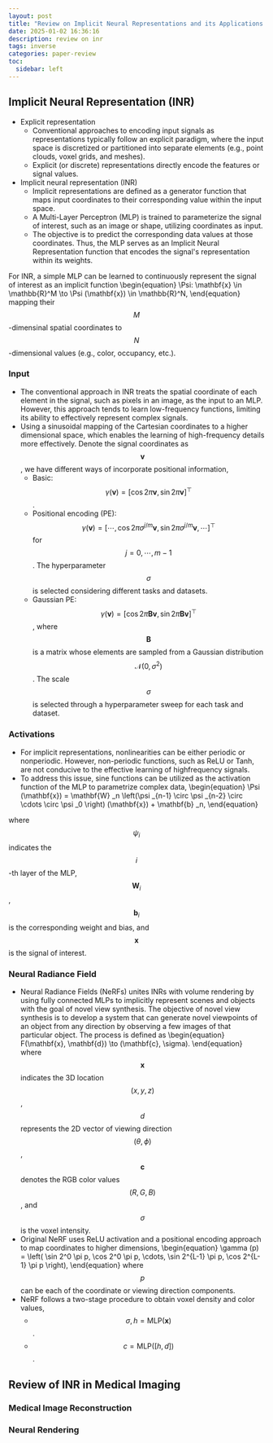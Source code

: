 ```yaml
---
layout: post
title: "Review on Implicit Neural Representations and its Applications in Medical Imaging"
date: 2025-01-02 16:36:16
description: review on inr
tags: inverse
categories: paper-review
toc:
  sidebar: left
---
```


## Implicit Neural Representation (INR)

* Explicit representation
    - Conventional approaches to encoding input signals as representations typically follow an explicit paradigm, where the input space is discretized or partitioned into separate elements (e.g., point clouds, voxel grids, and meshes).
    - Explicit (or discrete) representations directly encode the features or signal values.
* Implicit neural representation (INR)
    - Implicit representations are defined as a generator function that maps input coordinates to their corresponding value within the input space.
    - A Multi-Layer Perceptron (MLP) is trained to parameterize the signal of interest, such as an image or shape, utilizing coordinates as input.
    - The objective is to predict the corresponding data values at those coordinates. Thus, the MLP serves as an Implicit Neural Representation function that encodes the signal's representation within its weights.

For INR, a simple MLP can be learned to continuously represent the signal of interest as an implicit function
\begin{equation}
    \Psi: \mathbf{x} \in \mathbb{R}^M \to \Psi (\mathbf{x}) \in \mathbb{R}^N,
\end{equation}
mapping their $$M$$-dimensinal spatial coordinates to $$N$$-dimensional values (e.g., color, occupancy, etc.).

### Input

- The conventional approach in INR treats the spatial coordinate of each element in the signal, such as pixels in an image, as the input to an MLP. However, this approach tends to learn low-frequency functions, limiting its ability to effectively represent complex signals.
- Using a sinusoidal mapping of the Cartesian coordinates to a higher dimensional space, which enables the learning of high-frequency details more effectively. Denote the signal coordinates as $$\mathbf{v}$$, we have different ways of incorporate positional information,
    - Basic: $$\gamma (\mathbf{v}) = \left[ \cos 2\pi\mathbf{v}, \sin 2\pi\mathbf{v} \right]^\top$$.
    - Positional encoding (PE): $$\gamma (\mathbf{v}) = \left[ \cdots, \cos 2\pi\sigma^{j/m}\mathbf{v}, \sin 2\pi\sigma^{j/m}\mathbf{v}, \cdots \right]^\top$$ for $$j = 0, \cdots, m-1$$. The hyperparameter $$\sigma$$ is selected considering different tasks and datasets.
    - Gaussian PE: $$\gamma (\mathbf{v}) = \left[ \cos 2\pi\mathbf{B}\mathbf{v}, \sin 2\pi\mathbf{B}\mathbf{v} \right]^\top$$, where $$\mathbf{B}$$ is a matrix whose elements are sampled from a Gaussian distribution $$\mathcal{N} \left( 0, \sigma^2 \right)$$. The scale $$\sigma$$ is selected through a hyperparameter sweep for each task and dataset.

### Activations

- For implicit representations, nonlinearities can be either periodic or nonperiodic. However, non-periodic functions, such as ReLU or Tanh, are not conducive to the effective learning of highfrequency signals.
- To address this issue, sine functions can be utilized as the activation function of the MLP to parametrize complex data,
\begin{equation}
    \Psi (\mathbf{x}) = \mathbf{W} _n \left(\psi _{n-1} \circ \psi _{n-2} \circ \cdots \circ \psi _0 \right) (\mathbf{x}) + \mathbf{b} _n,
\end{equation}
<!-- \begin{eqation}
    \Psi (\mathbf{x}) = \mathbf{W} _n \left(\psi _{n-1} \circ \psi _{n-2} \circ \cdots \circ \psi _0 \right) (\mathbf{x}) + \mathbf{b} _n \\
    \mathbf{x} _i \mapsto \psi _i (\mathbf{x} _{i}) = \sin \left( \mathbf{W} _i \mathbf{x} _i + \mathbf{b} _i \right).
\end{equation} -->
where $$\psi _i$$ indicates the $$i$$-th layer of the MLP, $$\mathbf{W} _i$$, $$\mathbf{b} _i$$ is the corresponding weight and bias, and $$\mathbf{x}$$ is the signal of interest.

### Neural Radiance Field

- Neural Radiance Fields (NeRFs) unites INRs with volume rendering by using fully connected MLPs to implicitly represent scenes and objects with the goal of novel view synthesis. The objective of novel view synthesis is to develop a system that can generate novel viewpoints of an object from any direction by observing a few images of that particular object. The process is defined as
\begin{equation}
    F(\mathbf{x}, \mathbf{d}) \to (\mathbf{c}, \sigma).
\end{equation}
where $$\mathbf{x}$$ indicates the 3D location $$(x, y, z)$$, $$d$$ represents the 2D vector of viewing direction $$(\theta, \phi)$$, $$\mathbf{c}$$ denotes the RGB color values $$(R, G, B)$$, and $$\sigma$$ is the voxel intensity.
- Original NeRF uses ReLU activation and a positional encoding approach to map coordinates to higher dimensions,
\begin{equation}
    \gamma (p) = \left( \sin 2^0 \pi p, \cos 2^0 \pi p, \cdots, \sin 2^{L-1} \pi p, \cos 2^{L-1} \pi p \right),
\end{equation}
where $$p$$ can be each of the coordinate or viewing direction components.
- NeRF follows a two-stage procedure to obtain voxel density and color values,
    - $$\sigma, h = \text{MLP} (\mathbf{x})$$.
    - $$c = \text{MLP} ([h, d])$$.



## Review of INR in Medical Imaging

### Medical Image Reconstruction

### Neural Rendering